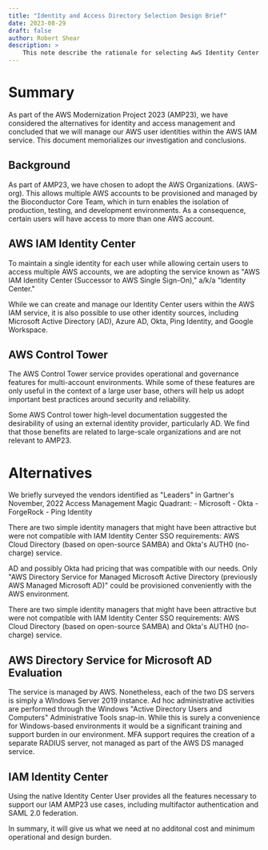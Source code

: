 ```yaml
---
title: "Identity and Access Directory Selection Design Brief"
date: 2023-08-29
draft: false
author: Robert Shear
description: >
    This note describe the rationale for selecting AwS Identity Center directory as the identity source for the AWS Modeernization Project (AMP23)
---
```


# Summary
As part of the AWS Modernization Project 2023 (AMP23), we have considered the alternatives for identity and access management and concluded that we will manage our AWS user identities within the AWS IAM service. This document memorializes our investigation and conclusions.
## Background
As part of AMP23, we have chosen to adopt the AWS Organizations. (AWS-org). This allows multiple AWS accounts to be provisioned and managed by the Bioconductor Core Team, which in turn enables the isolation of production, testing, and development environments. As a consequence, certain users will have access to more than one AWS account.

## AWS IAM Identity Center
To maintain a single identity for each user while allowing certain users to access multiple AWS accounts, we are adopting the service known as "AWS IAM Identity Center (Successor to AWS Single Sign-On)," a/k/a "Identity Center."

While we can create and manage our Identity Center users within the AWS IAM service, it is also possible to use other identity sources, including Microsoft Active Directory (AD), Azure AD, Okta, Ping Identity, and Google Workspace. 

## AWS Control Tower
The AWS Control Tower service provides operational and governance features for multi-account environments. While some of these features are only useful in the context of a large user base, others will help us adopt important best practices around security and reliability.

Some AWS Control tower high-level documentation suggested the desirability of using an external identity provider, particularly AD. We find that those benefits are related to large-scale organizations and are not relevant to AMP23.
# Alternatives
We briefly surveyed the vendors identified as "Leaders" in Gartner's November, 2022 Access Management Magic Quadrant:
	- Microsoft
	- Okta
	- ForgeRock
	- Ping Identity

There are two simple identity managers that might have been attractive but were not compatible with IAM Identity Center SSO requirements: AWS Cloud Directory (based on open-source SAMBA) and Okta's AUTH0 (no-charge) service.

AD and possibly Okta had pricing that was compatible with our needs. Only "AWS Directory Service for Managed Microsoft Active Directory (previously AWS Managed Microsoft AD)" could be provisioned conveniently with the AWS environment.

There are two simple identity managers that might have been attractive but were not compatible with IAM Identity Center SSO requirements: AWS Cloud Directory (based on open-source SAMBA) and Okta's AUTH0 (no-charge) service.

## AWS Directory Service for Microsoft AD Evaluation
The service is managed by AWS. Nonetheless, each of the two DS servers is simply a WIndows Server 2019 instance. Ad hoc administrative activities are performed through the Windows "Active Directory Users and Computers" Administrative Tools snap-in. While this is surely a convenience for Windows-based environments it would be a significant training and support burden in our environment. MFA support requires the creation of a separate RADIUS server, not managed as part of the AWS DS managed service.

## IAM Identity Center
Using the native Identity Center User  provides all the features necessary to support our IAM AMP23 use cases, including multifactor authentication and SAML 2.0 federation.

In summary, it will give us what we need at no additonal cost and minimum operational and design burden.

